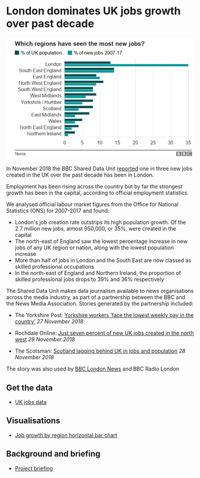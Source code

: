 # London dominates UK jobs growth over past decade

![](https://raw.githubusercontent.com/BBC-Data-Unit/UK_jobs_growth/master/Regional%20UK%20jobs%20data.PNG)

In November 2018 the BBC Shared Data Unit [reported](https://www.bbc.co.uk/news/uk-england-46288515) one in three new jobs created in the UK over the past decade has been in London.

Employment has been rising across the country but by far the strongest growth has been in the capital, according to official employment statistics.

We analysed official labour market figures from the Office for National Statistics (ONS) for 2007-2017 and found:

- London's job creation rate outstrips its high population growth. Of the 2.7 million new jobs, almost 950,000, or 35%, were created in the capital
- The north-east of England saw the lowest percentage increase in new jobs of any UK region or nation, along with the lowest population increase
- More than half of jobs in London and the South East are now classed as skilled professional occupations
- In the north-east of England and Northern Ireland, the proportion of skilled professional jobs drops to 39% and 36% respectively


The Shared Data Unit makes data journalism available to news organisations across the media industry, as part of a partnership between the BBC and the News Media Association. Stories generated by the partnership included:

  * The Yorkshire Post: [Yorkshire workers ‘face the lowest weekly pay in the country’](https://www.yorkshirepost.co.uk/news/yorkshire-workers-face-the-lowest-weekly-pay-in-the-country-1-9462841) *27 November 2018*
  
  * Rochdale Online: [Just seven percent of new UK jobs created in the north west](https://www.rochdaleonline.co.uk/news-features/2/news-headlines/124175/just-seven-percent-of-new-uk-jobs-created-in-the-north-west) *29 November 2018*

* The Scotsman: [Scotland lagging behind UK in jobs and population](https://www.scotsman.com/news/politics/scotland-lagging-behind-uk-in-jobs-and-population-1-4835762) *28 November 2018*
  
  
The story was also used by [BBC London News](https://drive.google.com/file/d/12F_XrhFu6xhLyShtdJ-pE9fGHRV3kq1W/view?usp=sharing) and BBC Radio London
  
  
  
## Get the data

* [UK jobs data](https://docs.google.com/spreadsheets/d/19XkScSUVTR6dzkC7F4sqoVAH_YTEoElYNokbWrJOzBs/edit?usp=sharing)

## Visualisations

* [Job growth by region horizontal bar chart](https://github.com/BBC-Data-Unit/UK_jobs_growth/blob/master/Regional%20UK%20jobs%20data.PNG)

## Background and briefing

* [Project briefing](https://docs.google.com/document/d/1tzIhsNmIwwnQAOmOwbuLr2u1SrNmyBNezKsYZDYsaEc/edit?usp=sharing)


